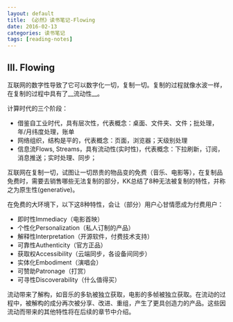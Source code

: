 ```yaml
---
layout: default
title: 《必然》读书笔记-Flowing
date: 2016-02-13
categories: 读书笔记
tags: [reading-notes]
---
```

## III. Flowing
互联网的数字性导致了它可以数字化一切，复制一切。复制的过程就像水波一样，在复制的过程中具有了__流动性__。

计算时代的三个阶段：

- 借鉴自工业时代，具有层次性，代表概念：桌面、文件夹、文件；批处理，年/月纬度处理，账单
- 网络组织，结构是平的，代表概念：页面，浏览器；天级别处理
- 信息流Flows, Streams，具有流动性(实时性)，代表概念：下拉刷新，订阅，消息推送；实时处理、同步；

互联网在复制一切，试图让一切昂贵的物品变的免费（音乐、电影等），在复制品免费时，需要去销售哪些无法复制的部分，KK总结了8种无法被复制的特性，并称之为原生性(generative)。

在免费的大环境下，以下这8种特性，会让（部分）用户心甘情愿成为付费用户：

- 即时性Immediacy（电影首映）
- 个性化Personalization（私人订制的产品）
- 解释性Interpretation（开源软件，付费技术支持）
- 可靠性Authenticity（官方正品）
- 获取权Accessibility（云端同步，各设备间同步）
- 实体化Embodiment（演唱会）
- 可赞助Patronage（打赏）
- 可寻性Discoverability（什么值得买）

流动带来了解构，如音乐的多轨被独立获取，电影的多帧被独立获取。在流动的过程中，被解构的成分再次被分享、改进、重组，产生了更具创造力的产品。这些因流动而带来的其他特性将在后续的章节中介绍。
